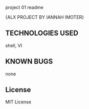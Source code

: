 project 01 readme

{ALX PROJECT BY IANNAH IMOTER}

## TECHNOLOGIES USED
shell, VI

## KNOWN BUGS
none

## License
MIT License
